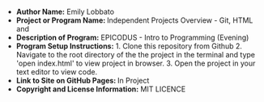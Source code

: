<ul>
  <li><strong> Author Name:</strong> Emily Lobbato <br></li>
 <li><strong> Project or Program Name: </strong></strong>Independent Projects Overview - Git, HTML and <br></li>
 <li><strong> Description of Program:</strong> EPICODUS - Intro to Programming (Evening) <br></li>
 <li><strong> Program Setup Instructions:</strong> 1. Clone this repository from Github 2. Navigate to the root directory of the the project in the terminal and type 'open index.html' to view project in browser. 3. Open the project in your text editor to view code. <br></li>
 <li><strong> Link to Site on GitHub Pages: </strong> In Project <br> </li>
 <li><strong> Copyright and License Information:</strong> MIT LICENCE <br></li>
 </p>
